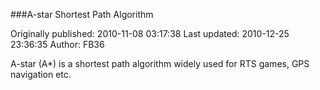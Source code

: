 ###A-star Shortest Path Algorithm

Originally published: 2010-11-08 03:17:38
Last updated: 2010-12-25 23:36:35
Author: FB36 

A-star (A*) is a shortest path algorithm widely used for RTS games, GPS navigation etc.